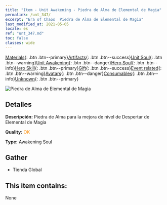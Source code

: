 ```yaml
---
title: "Item - Unit Awakening - Piedra de Alma de Elemental de Magia"
permalink: /unt_347/
excerpt: "Era of Chaos  Piedra de Alma de Elemental de Magia"
last_modified_at: 2021-05-05
locale: es
ref: "unt_347.md"
toc: false
classes: wide
---
```

 [Materials](/ItemsES/){: .btn .btn--primary}[Artifacts](/ItemsES/Artifacts/){: .btn .btn--success}[Unit Soul](/ItemsES/UnitSoul/){: .btn .btn--warning}[Unit Awakening](/ItemsES/UnitAwakening/){: .btn .btn--danger}[Hero Soul](/ItemsES/HeroSoul/){: .btn .btn--info}[Hero Skill](/ItemsES/HeroSkill/){: .btn .btn--primary}[Gift](/ItemsES/Gift/){: .btn .btn--success}[Event related](/ItemsES/Events/){: .btn .btn--warning}[Avatars](/ItemsES/Avatars/){: .btn .btn--danger}[Consumables](/ItemsES/Consumables/){: .btn .btn--info}[Unknown](/ItemsES/Unknown/){: .btn .btn--primary}

 ![Piedra de Alma de Elemental de Magia](/images/u/tia_jingshenyuansu.jpg)

## Detalles
 **Descripción:** Piedra de Alma para la mejora de nivel de Despertar de Elemental de Magia

 **Quality:** <span style="color: #FF8C00">OK</span>

 **Type:** Awakening Soul

## Gather

*    Tienda Global 

## This item contains:

  None

